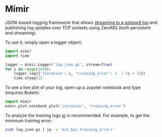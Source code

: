 # Mímir

JSON-based logging framework that allows [streaming to a gzipped
log](https://github.com/madler/zlib/blob/master/examples/gzlog.c) and
publishing log updates over TCP sockets using ZeroMQ (both persistent
and streaming).

To use it, simply open a logger object:

```python
import mimir
import time

logger = mimir.Logger('log.json.gz', stream=True)
for i in range(2500):
    logger.log({'iteration': i, 'training_error': 1. / (i + 1)})
    time.sleep(1)
```

To see a live plot of your log, open up a Jupyter notebook and type
(requires Bokeh):

```python
import mimir
mimir.plot.notebook_plot('iteration', 'training_error')
```

To analyze the training logs [jq](https://stedolan.github.io/jq/) is
recommended. For example, to get the minimum training error:

```bash
zcat log.json.gz | jq -s 'min_by(.training_error)'
```
